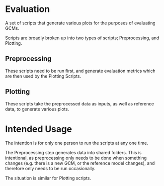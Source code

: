 # Evaluation
A set of scripts that generate various plots for the purposes of evaluating GCMs.

Scripts are broadly broken up into two types of scripts; Preprocessing, and Plotting.



## Preprocessing
These scripts need to be run first, and generate evaluation metrics which are then used by the Plotting Scripts.

## Plotting
These scripts take the preprocessed data as inputs, as well as reference data, to generate various plots.



# Intended Usage
The intention is for only one person to run the scripts at any one time.

The Preprocessing step generates data into shared folders. This is intentional, as preprocessing only needs to be done when something changes (e.g. there is a new GCM, or the reference model changes), and therefore only needs to be run occasionally.

The situation is similar for Plotting scripts.